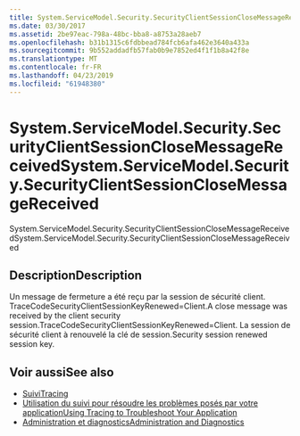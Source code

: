 ```yaml
---
title: System.ServiceModel.Security.SecurityClientSessionCloseMessageReceived
ms.date: 03/30/2017
ms.assetid: 2be97eac-798a-48bc-bba8-a8753a28aeb7
ms.openlocfilehash: b31b1315c6fdbbead784fcb6afa462e3640a433a
ms.sourcegitcommit: 9b552addadfb57fab0b9e7852ed4f1f1b8a42f8e
ms.translationtype: MT
ms.contentlocale: fr-FR
ms.lasthandoff: 04/23/2019
ms.locfileid: "61948380"
---
```

# <a name="systemservicemodelsecuritysecurityclientsessionclosemessagereceived"></a><span data-ttu-id="1585c-102">System.ServiceModel.Security.SecurityClientSessionCloseMessageReceived</span><span class="sxs-lookup"><span data-stu-id="1585c-102">System.ServiceModel.Security.SecurityClientSessionCloseMessageReceived</span></span>
<span data-ttu-id="1585c-103">System.ServiceModel.Security.SecurityClientSessionCloseMessageReceived</span><span class="sxs-lookup"><span data-stu-id="1585c-103">System.ServiceModel.Security.SecurityClientSessionCloseMessageReceived</span></span>  
  
## <a name="description"></a><span data-ttu-id="1585c-104">Description</span><span class="sxs-lookup"><span data-stu-id="1585c-104">Description</span></span>  
 <span data-ttu-id="1585c-105">Un message de fermeture a été reçu par la session de sécurité client. TraceCodeSecurityClientSessionKeyRenewed=Client.</span><span class="sxs-lookup"><span data-stu-id="1585c-105">A close message was received by the client security session.TraceCodeSecurityClientSessionKeyRenewed=Client.</span></span> <span data-ttu-id="1585c-106">La session de sécurité client à renouvelé la clé de session.</span><span class="sxs-lookup"><span data-stu-id="1585c-106">Security session renewed session key.</span></span>  
  
## <a name="see-also"></a><span data-ttu-id="1585c-107">Voir aussi</span><span class="sxs-lookup"><span data-stu-id="1585c-107">See also</span></span>

- [<span data-ttu-id="1585c-108">Suivi</span><span class="sxs-lookup"><span data-stu-id="1585c-108">Tracing</span></span>](../../../../../docs/framework/wcf/diagnostics/tracing/index.md)
- [<span data-ttu-id="1585c-109">Utilisation du suivi pour résoudre les problèmes posés par votre application</span><span class="sxs-lookup"><span data-stu-id="1585c-109">Using Tracing to Troubleshoot Your Application</span></span>](../../../../../docs/framework/wcf/diagnostics/tracing/using-tracing-to-troubleshoot-your-application.md)
- [<span data-ttu-id="1585c-110">Administration et diagnostics</span><span class="sxs-lookup"><span data-stu-id="1585c-110">Administration and Diagnostics</span></span>](../../../../../docs/framework/wcf/diagnostics/index.md)
